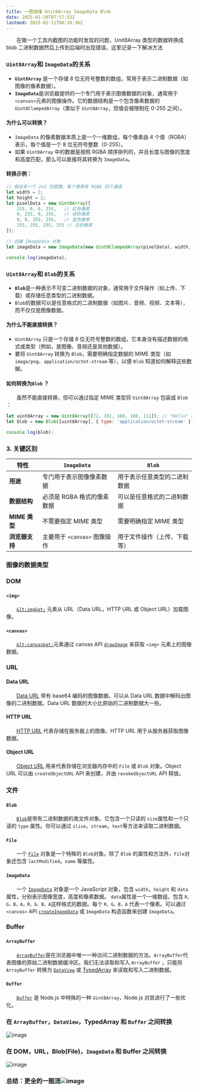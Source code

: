 ```yaml
---
title: 一图搞懂 Unit8Array ImageData Blob
date: 2025-01-20T07:57:53Z
lastmod: 2025-02-12T08:19:36Z
---
```


　　在做一个工具内截图的功能时发现的问题，Unit8Array 类型的数据转换成 blob 二进制数据然后上传到后端时出现错误。这里记录一下解决方法

### **​`Uint8Array`​**​ **和** **​`ImageData`​**​ **的关系**

* ​**​`Uint8Array`​**​ 是一个存储 8 位无符号整数的数组，常用于表示二进制数据（如图像的像素数据）。
* ​**​`ImageData`​**​ 是浏览器提供的一个专门用于表示图像数据的对象，通常用于 `<canvas>`​ 元素的图像操作。它的数据结构是一个包含像素数据的 `Uint8ClampedArray`​（类似于 `Uint8Array`​，但值会被限制在 0-255 之间）。

#### **为什么可以转换？**

* ​`ImageData`​ 的像素数据本质上是一个一维数组，每个像素由 4 个值（RGBA）表示，每个值是一个 8 位无符号整数（0-255）。
* 如果 `Uint8Array`​ 中的数据是按照 RGBA 顺序排列的，并且长度与图像的宽度和高度匹配，那么可以直接将其转换为 `ImageData`​。

#### **转换示例：**

```js
// 假设有一个 2x2 的图像，每个像素有 RGBA 四个通道
let width = 2;
let height = 2;
let pixelData = new Uint8Array([
    255, 0, 0, 255,   // 红色像素
    0, 255, 0, 255,   // 绿色像素
    0, 0, 255, 255,   // 蓝色像素
    255, 255, 255, 255 // 白色像素
]);

// 创建 ImageData 对象
let imageData = new ImageData(new Uint8ClampedArray(pixelData), width, height);

console.log(imageData);
```

### **​`Uint8Array`​**​ **和** **​`Blob`​**​ **的关系**

* ​**​`Blob`​**​ 是一种表示不可变二进制数据的对象，通常用于文件操作（如上传、下载）或存储任意类型的二进制数据。
* ​`Blob`​ 的数据可以是任意格式的二进制数据（如图片、音频、视频、文本等），而不仅仅是图像数据。

#### **为什么不能直接转换？**

* ​`Uint8Array`​ 只是一个存储 8 位无符号整数的数组，它本身没有描述数据的格式或类型（例如，是图像、音频还是其他数据）。
* 要将 `Uint8Array`​ 转换为 `Blob`​，需要明确指定数据的 MIME 类型（如 `image/png`​、`application/octet-stream`​ 等），以便 `Blob`​ 知道如何解释这些数据。

#### **如何转换为** **​`Blob`​**​ **？**

　　虽然不能直接转换，但可以通过指定 MIME 类型将 `Uint8Array`​ 包装成 `Blob`​：

```js
let uint8Array = new Uint8Array([72, 101, 108, 108, 111]); // "Hello" 的二进制数据
let blob = new Blob([uint8Array], { type: 'application/octet-stream' }); // 创建 Blob

console.log(blob);
```

### 3. **关键区别**

|特性|​`ImageData`​|​`Blob`​|
| ----| --------------------------| ----------------------------|
|**用途**|专门用于表示图像像素数据|用于表示任意类型的二进制数据|
|**数据结构**|必须是 RGBA 格式的像素数据|可以是任意格式的二进制数据|
|**MIME 类型**|不需要指定 MIME 类型|需要明确指定 MIME 类型|
|**浏览器支持**|主要用于 `<canvas>`​ 图像操作|用于文件操作（上传、下载等）|

### 图像的数据类型

### DOM

#### `<img>`​

　　​[`&lt;img&gt;`](https://developer.mozilla.org/zh-CN/docs/Web/HTML/Element/img "`<img>`")​ 元素从 URL（Data URL，HTTP URL 或 Object URL）加载图像。

#### `<canvas>`​

　　​[`&lt;canvas&gt;`](https://developer.mozilla.org/zh-CN/docs/Web/HTML/Element/canvas "`<canvas>`")​ 元素通过 canvas API [`drawImage`](https://developer.mozilla.org/zh-CN/docs/Web/API/CanvasRenderingContext2D/drawImage "`drawImage`")​ 来获取 `<img>`​ 元素上的图像数据。

### URL

#### Data URL

　　[Data URL](https://developer.mozilla.org/zh-CN/docs/Web/HTTP/Basics_of_HTTP/Data_URIs "Data URL") 带有 base64 编码的图像数据。可以从 Data URL 数据中解码出图像的二进制数据。Data URL 数据的大小比原始的二进制数据大一些。

#### HTTP URL

　　[HTTP URL](https://developer.mozilla.org/zh-CN/docs/Learn/Common_questions/What_is_a_URL "HTTP URL") 代表存储在服务器上的图像。HTTP URL 用于从服务器获取图像数据。

#### Object URL

　　[Object URL](https://developer.mozilla.org/zh-CN/docs/Web/API/URL/createObjectURL "Object URL") 用来代表存储在浏览器内存中的 `File`​ 或 `Blob`​ 对象。Object URL 可以由 `createObjectURL`​ API 来创建，并由 `revokeObjectURL`​ API 释放。

### 文件

#### `Blob`​

　　​[`Blob`](https://developer.mozilla.org/zh-CN/docs/Web/API/Blob "`Blob`")​ 是带有二进制数据的类文件对象。它包含一个只读的 `size`​ 属性和一个只读的 `type`​ 属性。你可以通过 `slice`​，`stream`​，`text`​ 等方法来读取二进制数据。

#### `File`​

　　一个 [`File`](https://developer.mozilla.org/zh-CN/docs/Web/API/File "`File`")​ 对象是一个特殊的 `Blob`​ 对象。除了 `Blob`​ 的属性和方法外，`File`​ 对象还包含 `lastModified`​，`name`​ 等属性。

#### ​`ImageData`​

　　一个 [`ImageData`](https://developer.mozilla.org/zh-CN/docs/Web/API/ImageData "`ImageData`")​ 对象是一个 JavaScript 对象，包含 `width`​，`height`​ 和 `data`​ 属性，分别表示图像宽度，高度和像素数据。 `data`​ 属性是一个一维数组，包含 `R，G，B，A，R，G，B，A`​ 这样格式的数据。每个 `R，G，B，A`​ 代表一个像素。可以通过 `<canvas>`​ API [`createImageData`](https://developer.mozilla.org/zh-CN/docs/Web/API/CanvasRenderingContext2D/createImageData "`createImageData`")​ 或 `ImageData`​ 构造函数来创建 `ImageData`​。

### Buffer

#### `ArrayBuffer`​

　　​[`ArrayBuffer`](https://developer.mozilla.org/zh-CN/docs/Web/JavaScript/Reference/Global_Objects/ArrayBuffer "`ArrayBuffer`")​ 是在浏览器中唯一一种访问二进制数据的方法。`ArrayBuffer`​ 代表图像的原始二进制数据缓冲区。我们无法读取和写入 `ArrayBuffer`​ ，只能将 `ArrayBuffer`​ 转换为 [`DataView`](https://developer.mozilla.org/zh-CN/docs/Web/JavaScript/Reference/Global_Objects/DataView "`DataView`")​ 或 [TypedArray](https://developer.mozilla.org/zh-CN/docs/Web/JavaScript/Reference/Global_Objects/TypedArray "TypedArray") 来读取和写入二进制数据。

#### `Buffer`​

　　​[`Buffer`](https://nodejs.org/api/buffer.html "`Buffer`")​ 是 Node.js 中特殊的一种 `Uint8Array`​，Node.js 对其进行了一些优化。

### 在 `ArrayBuffer`​，`DataView`​，TypedArray 和 `Buffer`​ 之间转换

​![image](./images/assets/image-20250212081014-ekwghax.png)​

### 在 DOM，URL，Blob(File)，`ImageData`​ 和 Buffer 之间转换

​![image](./images/assets/image-20250212081032-avtgge0.png)​

### 总结：更全的一图流![image](./images/assets/e999ec2b844443469599017c7bd792fdtplv-73owjymdk6-jj-mark-v1_0_0_0_0_5o6Y6YeR5oqA5pyv56S-5Yy6IEAg5YmN56uvX-aYpeesiw_q75-Photoroom%201-20250212081848-6geuy3r.png)​
